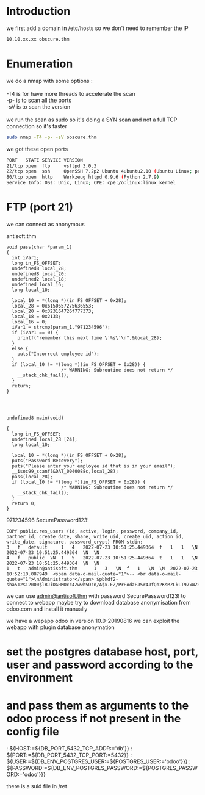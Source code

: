 # Introduction

we first add a domain in /etc/hosts so we don't need to remember the IP
```bash
10.10.xx.xx obscure.thm
```

# Enumeration

we do a nmap with some options :\
\
-T4 is for have more threads to accelerate the scan\
-p- is to scan all the ports\
-sV is to scan the version\
\
we run the scan as sudo so it's doing a SYN scan and not a full TCP connection so it's faster

```bash
sudo nmap -T4 -p- -sV obscure.thm
```

we got these open ports
```bash
PORT   STATE SERVICE VERSION
21/tcp open  ftp     vsftpd 3.0.3
22/tcp open  ssh     OpenSSH 7.2p2 Ubuntu 4ubuntu2.10 (Ubuntu Linux; protocol 2.0)
80/tcp open  http    Werkzeug httpd 0.9.6 (Python 2.7.9)
Service Info: OSs: Unix, Linux; CPE: cpe:/o:linux:linux_kernel
```


# FTP (port 21)
we can connect as anonymous


antisoft.thm


```
void pass(char *param_1)
{
  int iVar1;
  long in_FS_OFFSET;
  undefined8 local_28;
  undefined8 local_20;
  undefined2 local_18;
  undefined local_16;
  long local_10;
  
  local_10 = *(long *)(in_FS_OFFSET + 0x28);
  local_28 = 0x6150657275636553;
  local_20 = 0x323164726f777373;
  local_18 = 0x2133;
  local_16 = 0;
  iVar1 = strcmp(param_1,"971234596");
  if (iVar1 == 0) {
    printf("remember this next time \'%s\'\n",&local_28);
  }
  else {
    puts("Incorrect employee id");
  }
  if (local_10 != *(long *)(in_FS_OFFSET + 0x28)) {
                    /* WARNING: Subroutine does not return */
    __stack_chk_fail();
  }
  return;
}




undefined8 main(void)

{
  long in_FS_OFFSET;
  undefined local_28 [24];
  long local_10;
  
  local_10 = *(long *)(in_FS_OFFSET + 0x28);
  puts("Password Recovery");
  puts("Please enter your employee id that is in your email");
  __isoc99_scanf(&DAT_0040088c,local_28);
  pass(local_28);
  if (local_10 != *(long *)(in_FS_OFFSET + 0x28)) {
                    /* WARNING: Subroutine does not return */
    __stack_chk_fail();
  }
  return 0;
}
```





971234596
SecurePassword123!


```
COPY public.res_users (id, active, login, password, company_id, partner_id, create_date, share, write_uid, create_uid, action_id, write_date, signature, password_crypt) FROM stdin;
3	f	default		1	4	2022-07-23 10:51:25.449364	f	1	1	\N	2022-07-23 10:51:25.449364	\N	\N
4	f	public	\N	1	5	2022-07-23 10:51:25.449364	t	1	1	\N	2022-07-23 10:51:25.449364	\N	\N
1	t	admin@antisoft.thm		1	3	\N	f	1	\N	\N	2022-07-23 10:52:10.087949	<span data-o-mail-quote="1">-- <br data-o-mail-quote="1">\nAdministrator</span>	$pbkdf2-sha512$12000$lBJiDGHMOcc4Zwwh5Dzn/A$x.EZ/PrEodzEJ5r4JfQo2KsMZLkLT97xWZ3LsMdgwMuK1Ue.YCzfElODfWEGUOc7yYBB4fMt87ph8Sy5tN4nag
```

we can use admin@antisoft.thm with password SecurePassword123! to connect to webapp
maybe try to download database anonymisation from odoo.com and install it manually

we have a wepapp odoo in version 10.0-20190816
we can exploit the webapp with plugin database anonymation


# set the postgres database host, port, user and password according to the environment
# and pass them as arguments to the odoo process if not present in the config file
: ${HOST:=${DB_PORT_5432_TCP_ADDR:='db'}}
: ${PORT:=${DB_PORT_5432_TCP_PORT:=5432}}
: ${USER:=${DB_ENV_POSTGRES_USER:=${POSTGRES_USER:='odoo'}}}
: ${PASSWORD:=${DB_ENV_POSTGRES_PASSWORD:=${POSTGRES_PASSWORD:='odoo'}}}

there is a suid file in /ret
